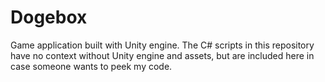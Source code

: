 # Dogebox
Game application built with Unity engine. The C# scripts in this repository have no context without Unity engine and assets, but are included here in case someone wants to peek my code.
